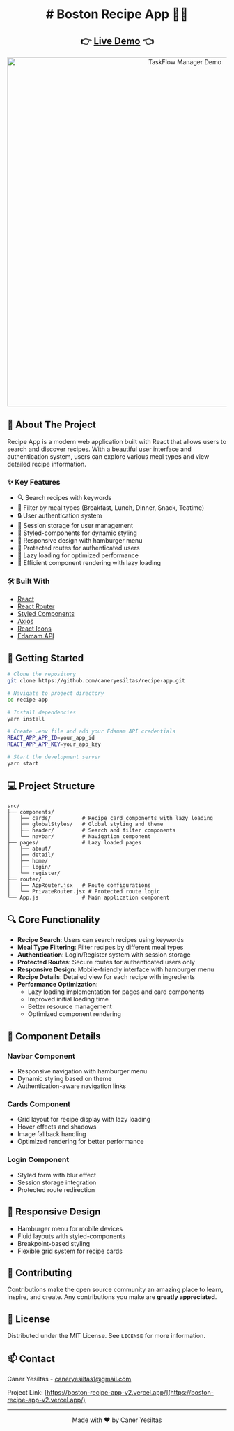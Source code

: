 <div align="center">
  <h1>
    # Boston Recipe App 🧑‍🍳
  </h1>
</div>

<div align="center">
  <h2>
    👉 <a href="https://boston-recipe-app-v2.vercel.app/">Live Demo</a> 👈
  </h2>
</div>

<div align="center">
  <img src="./assets/Boston-Recipe-App.gif" alt="TaskFlow Manager Demo" width="800"/>
</div>

## 📌 About The Project

Recipe App is a modern web application built with React that allows users to search and discover recipes. With a beautiful user interface and authentication system, users can explore various meal types and view detailed recipe information.

### ✨ Key Features

- 🔍 Search recipes with keywords
- 🍳 Filter by meal types (Breakfast, Lunch, Dinner, Snack, Teatime)
- 🔒 User authentication system
- 💾 Session storage for user management
- 🎨 Styled-components for dynamic styling
- 🌈 Responsive design with hamburger menu
- 🎯 Protected routes for authenticated users
- 🚀 Lazy loading for optimized performance
- 📱 Efficient component rendering with lazy loading

### 🛠️ Built With

- [React](https://reactjs.org/)
- [React Router](https://reactrouter.com/)
- [Styled Components](https://styled-components.com/)
- [Axios](https://axios-http.com/)
- [React Icons](https://react-icons.github.io/)
- [Edamam API](https://www.edamam.com/)

## 🚀 Getting Started

```bash
# Clone the repository
git clone https://github.com/caneryesiltas/recipe-app.git

# Navigate to project directory
cd recipe-app

# Install dependencies
yarn install

# Create .env file and add your Edamam API credentials
REACT_APP_APP_ID=your_app_id
REACT_APP_APP_KEY=your_app_key

# Start the development server
yarn start
```

## 💻 Project Structure

```
src/
├── components/
│   ├── cards/          # Recipe card components with lazy loading
│   ├── globalStyles/   # Global styling and theme
│   ├── header/         # Search and filter components
│   └── navbar/         # Navigation component
├── pages/              # Lazy loaded pages
│   ├── about/         
│   ├── detail/         
│   ├── home/           
│   ├── login/          
│   └── register/       
├── router/
│   ├── AppRouter.jsx   # Route configurations
│   └── PrivateRouter.jsx # Protected route logic
└── App.js              # Main application component
```

## 🔍 Core Functionality

- **Recipe Search**: Users can search recipes using keywords
- **Meal Type Filtering**: Filter recipes by different meal types
- **Authentication**: Login/Register system with session storage
- **Protected Routes**: Secure routes for authenticated users only
- **Responsive Design**: Mobile-friendly interface with hamburger menu
- **Recipe Details**: Detailed view for each recipe with ingredients
- **Performance Optimization**: 
  - Lazy loading implementation for pages and card components
  - Improved initial loading time
  - Better resource management
  - Optimized component rendering

## 🎯 Component Details

### Navbar Component
- Responsive navigation with hamburger menu
- Dynamic styling based on theme
- Authentication-aware navigation links

### Cards Component
- Grid layout for recipe display with lazy loading
- Hover effects and shadows
- Image fallback handling
- Optimized rendering for better performance

### Login Component
- Styled form with blur effect
- Session storage integration
- Protected route redirection

## 📱 Responsive Design

- Hamburger menu for mobile devices
- Fluid layouts with styled-components
- Breakpoint-based styling
- Flexible grid system for recipe cards

## 🤝 Contributing

Contributions make the open source community an amazing place to learn, inspire, and create. Any contributions you make are **greatly appreciated**.

## 📄 License

Distributed under the MIT License. See `LICENSE` for more information.

## 📫 Contact

Caner Yesiltas - caneryesiltas1@gmail.com

Project Link: [https://boston-recipe-app-v2.vercel.app/](https://boston-recipe-app-v2.vercel.app/)  

---

<div align="center">
  Made with ❤️ by Caner Yesiltas
</div>
